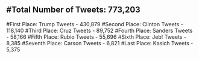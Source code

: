 #Total Number of Tweets: 773,203 
---
#First Place: Trump Tweets - 430,879
#Second Place: Clinton Tweets - 118,140
#Third Place: Cruz Tweets - 89,752
#Fourth Place: Sanders Tweets - 58,166
#Fifth Place: Rubio Tweets - 55,696
#Sixth Place: Jeb! Tweets - 8,385
#Seventh Place: Carson Tweets - 6,821
#Last Place: Kasich Tweets - 5,375
